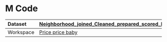 



# M Code

|Dataset|[Neighborhood_joined_Cleaned_prepared_scored_KNN](./../Neighborhood_joined_Cleaned_prepared_scored_KNN.md)|
| :--- | :--- |
|Workspace|[Price price baby](../../Workspaces/Price-price-baby.md)|
